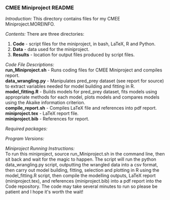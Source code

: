 ### CMEE Miniproject README  
  
*Introduction:* This directory contains files for my CMEE Miniproject.MOREINFO.    
  
*Contents:* There are three directories:
1. **Code** - script files for the miniproject, in bash, LaTeX, R and Python.
2. **Data** - data used for the miniproject.
3. **Results** - location for output files produced by script files.
  
*Code File Descriptions:*  
**run_Miniproject.sh** - Runs coding files for CMEE Miniproject and compiles report.  
**data_wrangling.py** - Manipulates pred_prey dataset (see report for source) to extract variables needed for model building and fitting in R.  
**model_fitting.R** - Builds models for pred_prey dataset, fits models using appropriate methods for each model, plots models and compares models using the Akaike information criterion.  
**compile_report.sh** - Compiles LaTeX file and references into pdf report.  
**miniproject.tex** - LaTeX report file.  
**miniproject.bib** - References for report.

*Required packages:*  
  
*Program Versions:*  

  
*Miniproject Running Instructions:*  
To run this miniproject, source run_Miniproject.sh in the command line, then sit back and wait for the magic to happen. The script will run the python data_wrangling.py script, outputting the wrangled data into a csv format, then carry out model building, fitting, selection and plotting in R using the model_fitting.R script, then compile the modelling outputs, LaTeX report (miniproject.tex), and references (miniproject.bib) into a pdf report into the Code repository. The code may take several minutes to run so please be patient and I hope it's worth the wait!